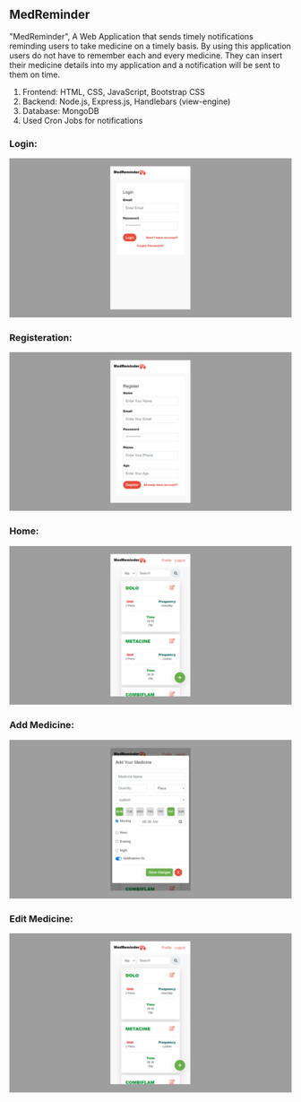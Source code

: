 ## MedReminder

"MedReminder", A Web Application that sends timely notifications reminding users to take medicine on a timely basis. By using this application users do not have to remember each and every medicine. They can insert their medicine details into my application and a notification will be sent to them on time.


1. Frontend: HTML, CSS, JavaScript, Bootstrap CSS
2. Backend: Node.js, Express.js, Handlebars (view-engine)
3. Database: MongoDB
4. Used Cron Jobs for notifications



### Login:
![](/images/Login.jpg)

### Registeration:
![](/images/Register.jpg)

### Home:
![](/images/Home.jpg)

### Add Medicine:
![](/images/Add.jpg)

### Edit Medicine:
![](/images/Home.jpg)